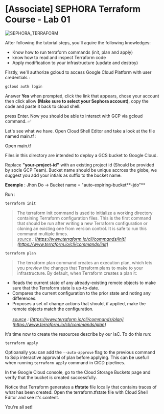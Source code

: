 # [Associate] SEPHORA Terraform Course - Lab 01

![SEPHORA_TERRAFORM](https://storage.googleapis.com/s4a-shared-terraform-gcs-lab-materials/sephora_terraform_bw.png)

After following the tutorial steps, you'll aquire the following knowledges:
- Know how to run terraform commands (init, plan and apply)
- know how to read and inspect Terraform code
- Apply modification to your infrastructure (update and destroy)


Firstly, we'll authorize gcloud to access Google Cloud Platform with user credentials :

```bash
gcloud auth login
```

Answer **Yes** when prompted, click the link that appears, chose your account then click allow **(Make sure to select your Sephora account)**, copy the code and paste it back to cloud shell.

press Enter. Now you should be able to interact with GCP via gcloud command. :white_check_mark:

Let's see what we have. Open Cloud Shell Editor and take a look at the file named main.tf :

<walkthrough-editor-select-line filePath="cloudshell_open/terraform_labs/associate/lab_01/iac/main.tf" startLine="2" endLine="3">Open main.tf</walkthrough-editor-select-line>

Files in this directory are intended to deploy a GCS bucket to Google Cloud.

Replace **"your-project-id"** with an existing project id (Should be provided by socle GCP Team).
Bucket name should be unique accross the globe, we suggest you add your intials as suffix to the bucket name.

__Exemple__ : Jhon Do -> Bucket name = "auto-expiring-bucket**-jdo"**

Run :
```bash
terraform init
```
>The terraform init command is used to initialize a working directory containing Terraform configuration files. This is the first command that should be run after writing a new Terraform configuration or cloning an existing one from version control. It is safe to run this command multiple times.  
<em><u>source</u> :  [https://www.terraform.io/cli/commands/init](https://www.terraform.io/cli/commands/init)</em>

```bash
terraform plan
```
> The terraform plan command creates an execution plan, which lets you preview the changes that Terraform plans to make to your infrastructure. By default, when Terraform creates a plan it:
- Reads the current state of any already-existing remote objects to make sure that the Terraform state is up-to-date.  
- Compares the current configuration to the prior state and noting any differences.
- Proposes a set of change actions that should, if applied, make the remote objects match the configuration.
</br><br>
<em><u>source</u> :  [https://www.terraform.io/cli/commands/plan](https://www.terraform.io/cli/commands/plan)</em>

It's time now to create the resources describe by our IaC. To do this run:
```bash
terraform apply
```
Optioanally you can add the `--auto-approve` flag to the previous command to Ssip interactive approval of plan before applying. This can be usefull when running `terraform apply` command in CICD pipelines.

In the Google Cloud console, go to the Cloud Storage Buckets page and verify that the bucket is created successfully.

Notice that Terraform generates a **tfstate** file locally that contains traces of what has been created. Open the terraform.tfstate file with Cloud Shell Editor and see it's content.

<walkthrough-conclusion-trophy></walkthrough-conclusion-trophy>

You're all set!
